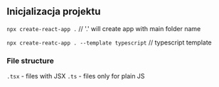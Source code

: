 ## Inicjalizacja projektu

`npx create-react-app .` // '.' will create app with main folder name

`npx create-reatc-app . --template typescript` // typescript template

### File structure

`.tsx` - files with JSX
`.ts` - files only for plain JS
